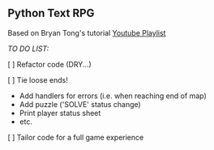 ## Python Text RPG
Based on Bryan Tong's tutorial
[Youtube Playlist](https://www.youtube.com/watch?v=MFW8DJ6qsak&list=PL1-slM0ZOosXf2oQYZpTRAoeuo0TPiGpm&index=6)

*TO DO LIST:*

[ ] Refactor code (DRY...)

[ ] Tie loose ends! 
 - Add handlers for errors (i.e. when reaching end of map)
 - Add puzzle ('SOLVE' status change)
 - Print player status sheet
 - etc.
 
[ ] Tailor code for a full game experience